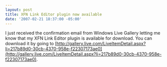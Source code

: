 ```yaml
---
layout: post
title: XFN Link Editor plugin now available
date: '2007-02-21 18:37:00 -05:00'
---
```


I just received the confirmation email from Windows Live Gallery letting me know that my XFN Link Editor plugin is available for download. You can download it by going to [http://gallery.live.com/LiveItemDetail.aspx?li=217b89d0-30cb-4370-958e-f22307173ae0](http://gallery.live.com/LiveItemDetail.aspx?li=217b89d0-30cb-4370-958e-f22307173ae0).
